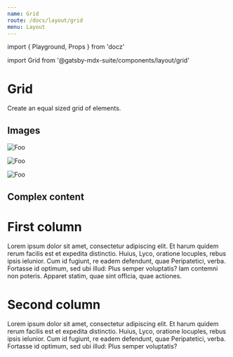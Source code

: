 ```yaml
---
name: Grid
route: /docs/layout/grid
menu: Layout
---
```

import { Playground, Props } from 'docz'

import Grid from '@gatsby-mdx-suite/components/layout/grid'

# Grid

Create an equal sized grid of elements.

<Props of={Grid} />

## Images

<Playground>
  <Grid>

  ![Foo](https://loremflickr.com/320/240/dog)

  ![Foo](https://loremflickr.com/320/240/dog)

  ![Foo](https://loremflickr.com/320/240/dog)

  </Grid>
</Playground>

## Complex content

<Playground>
  <Grid>
  <div>

# First column

Lorem ipsum dolor sit amet, consectetur adipiscing elit. Et harum quidem rerum facilis est et expedita distinctio. Huius, Lyco, oratione locuples, rebus ipsis ielunior. Cum id fugiunt, re eadem defendunt, quae Peripatetici, verba. Fortasse id optimum, sed ubi illud: Plus semper voluptatis? Iam contemni non poteris. Apparet statim, quae sint officia, quae actiones.

  </div>
  <div>

# Second column

Lorem ipsum dolor sit amet, consectetur adipiscing elit. Et harum quidem rerum facilis est et expedita distinctio. Huius, Lyco, oratione locuples, rebus ipsis ielunior. Cum id fugiunt, re eadem defendunt, quae Peripatetici, verba. Fortasse id optimum, sed ubi illud: Plus semper voluptatis?

  </div>
  </Grid>
</Playground>

